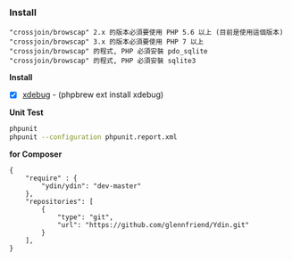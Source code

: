 ### Install
    "crossjoin/browscap" 2.x 的版本必須要使用 PHP 5.6 以上 (目前是使用這個版本)
    "crossjoin/browscap" 3.x 的版本必須要使用 PHP 7 以上
    "crossjoin/browscap" 的程式, PHP 必須安裝 pdo_sqlite
    "crossjoin/browscap" 的程式, PHP 必須安裝 sqlite3

**Install**
- [x] [xdebug](http://xdebug.org/) - (phpbrew ext install xdebug)

**Unit Test**
```sh
phpunit
phpunit --configuration phpunit.report.xml
```

**for Composer**
```
{
    "require" : {
        "ydin/ydin": "dev-master"
    },
    "repositories": [
        {
            "type": "git",
            "url": "https://github.com/glennfriend/Ydin.git"
        }
    ],
}
```
